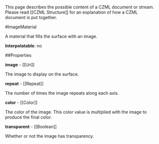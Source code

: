 This page describes the possible content of a CZML document or stream.  Please read [[CZML Structure]] for an explanation of how a CZML document is put together.

#ImageMaterial

A material that fills the surface with an image.

**Interpolatable**: no

##Properties

**image** - [[Uri]]

The image to display on the surface.


**repeat** - [[Repeat]]

The number of times the image repeats along each axis.


**color** - [[Color]]

The color of the image. This color value is multiplied with the image to produce the final color.


**transparent** - [[Boolean]]

Whether or not the image has transparency.


